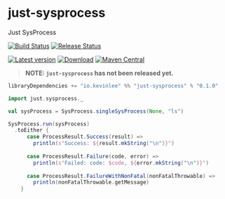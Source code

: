 # just-sysprocess

Just SysProcess

[![Build Status](https://github.com/Kevin-Lee/just-sysprocess/workflows/Build-All/badge.svg)](https://github.com/Kevin-Lee/just-sysprocess/actions?workflow=Build-All)
[![Release Status](https://github.com/Kevin-Lee/just-sysprocess/workflows/Release/badge.svg)](https://github.com/Kevin-Lee/just-sysprocess/actions?workflow=Release)

[![Latest version](https://index.scala-lang.org/kevin-lee/just-sysprocess/latest.svg)](https://index.scala-lang.org/kevin-lee/just-sysprocess)
[![Download](https://api.bintray.com/packages/kevinlee/maven/just-sysprocess/images/download.svg)](https://bintray.com/kevinlee/maven/just-sysprocess/_latestVersion) 
[![Maven Central](https://maven-badges.herokuapp.com/maven-central/io.kevinlee/just-sysprocess_2.13/badge.svg)](https://search.maven.org/artifact/io.kevinlee/just-sysprocess_2.13)


> **NOTE: `just-sysprocess` has not been released yet.**

```scala
libraryDependencies += "io.kevinlee" %% "just-sysprocess" % "0.1.0"
```

```scala
import just.sysprocess._

val sysProcess = SysProcess.singleSysProcess(None, "ls")

SysProcess.run(sysProcess)
  .toEither {
      case ProcessResult.Success(result) =>
        println(s"Success: ${result.mkString("\n")}")
      
      case ProcessResult.Failure(code, error) =>
        println(s"Failed: code: $code, ${error.mkString("\n")}")
    
      case ProcessResult.FailureWithNonFatal(nonFatalThrowable) =>
        println(nonFatalThrowable.getMessage)
    }
```
